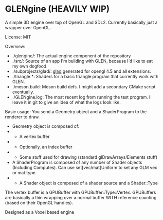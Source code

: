 # GLENgine (HEAVILY WIP)
A simple 3D engine over top of OpenGL and SDL2. Currently basically just a wrapper over OpenGL. 

License: MIT


Overview:
* ./glengine/: The actual engine component of the repository
* ./src/: Source of an app I'm building with GLEN, because I'd like to eat my own dogfood.
* ./subprojects/glad/: [glad](https://github.com/Dav1dde/glad) generated for opengl 4.5 and all extensions.
* ./triangle.\*: Shaders for a basic triangle program that currently work with GLEN.
* ./meson.build: Meson build defs. I might add a secondary CMake script eventually.
* ./GLENgine.log: The most recent log from running the test program. I leave it in git to give an idea of what the logs look like.

Basic usage: You send a Geometry object and a ShaderProgram to the renderer to draw.
* Geometry object is composed of:
* * A vertex buffer
* * Optionally, an index buffer
* * Some stuff used for drawing (standard glDrawArrays/Elements stuff)
* A ShaderProgram is composed of any number of Shader objects (Including Computes). Can use set[vec/mat]Uniform to set any GLM vec or mat type.
* * A Shader object is composed of a shader source and a Shader::Type

The vertex buffer is a GPUBuffer with GPUBuffer::Type::Vertex.
GPUBuffers are basically a thin wrapping over a normal buffer WITH reference counting (based on their OpenGL handles).

Designed as a Voxel based engine
